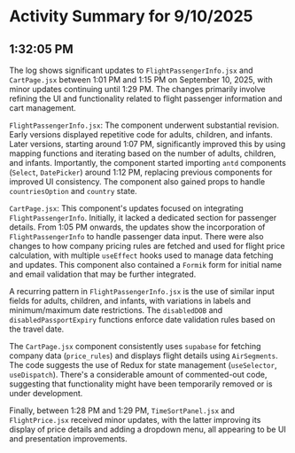# Activity Summary for 9/10/2025

## 1:32:05 PM
The log shows significant updates to `FlightPassengerInfo.jsx` and `CartPage.jsx` between 1:01 PM and 1:15 PM on September 10, 2025, with minor updates continuing until 1:29 PM.  The changes primarily involve refining the UI and functionality related to flight passenger information and cart management.

`FlightPassengerInfo.jsx`:  The component underwent substantial revision.  Early versions displayed repetitive code for adults, children, and infants.  Later versions, starting around 1:07 PM, significantly improved this by using mapping functions and iterating based on the number of adults, children, and infants.  Importantly, the component started importing `antd` components (`Select`, `DatePicker`)  around 1:12 PM, replacing previous components for improved UI consistency. The component also gained props to handle `countriesOption` and `country` state.

`CartPage.jsx`: This component's updates focused on integrating `FlightPassengerInfo`. Initially, it lacked a dedicated section for passenger details. From 1:05 PM onwards, the updates show the incorporation of `FlightPassengerInfo` to handle passenger data input. There were also changes to how company pricing rules are fetched and used for flight price calculation, with multiple `useEffect` hooks used to manage data fetching and updates. This component also contained a `Formik` form for initial name and email validation that may be further integrated.


A recurring pattern in `FlightPassengerInfo.jsx` is the use of similar input fields for adults, children, and infants, with variations in labels and minimum/maximum date restrictions. The `disabledDOB` and `disabledPassportExpiry` functions enforce date validation rules based on the travel date.

The `CartPage.jsx` component consistently uses `supabase` for fetching company data (`price_rules`) and displays flight details using `AirSegments`.  The code suggests the use of Redux for state management (`useSelector`, `useDispatch`).  There's a considerable amount of commented-out code, suggesting that functionality might have been temporarily removed or is under development.
  
Finally, between 1:28 PM and 1:29 PM, `TimeSortPanel.jsx` and `FlightPrice.jsx` received minor updates, with the latter improving its display of price details and adding a dropdown menu, all appearing to be UI and presentation improvements.
